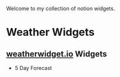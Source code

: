 Welcome to my collection of notion widgets.

# Weather Widgets
## [weatherwidget.io](weatherwidget.io) Widgets
  - 5 Day Forecast
